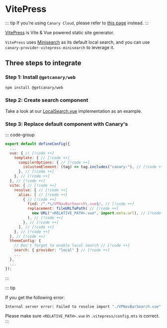 # VitePress

::: tip
If you're using `Canary Cloud`, please refer to [this page](/docs/cloud/integrations/vitepress) instead.
:::

[VitePress](https://vitepress.dev/) is Vite & Vue powered static site generator.

`VitePress` uses [Minisearch](https://github.com/lucaong/minisearch/) as its default local search, and you can use `canary-provider-vitepress-minisearch` to leverage it.

## Three steps to integrate

### Step 1: Install `@getcanary/web`

```bash
npm install @getcanary/web
```

### Step 2: Create search component

Take a look at our [LocalSearch.vue](https://github.com/fastrepl/canary/blob/main/js/apps/docs/components/LocalSearch.vue) implementation as an example.

### Step 3: Replace default component with Canary's

::: code-group

```js [.vitepress/config.mts]
export default defineConfig({
  ...
  vue: { // [!code ++]
    template: { // [!code ++]
      compilerOptions: { // [!code ++]
        isCustomElement: (tag) => tag.includes("canary-"), // [!code ++]
      }, // [!code ++]
    }, // [!code ++]
  }, // [!code ++]
  vite: { // [!code ++]
    resolve: { // [!code ++]
      alias: [ // [!code ++]
        { // [!code ++]
          find: /^.*\/VPNavBarSearch\.vue$/, // [!code ++]
          replacement: fileURLToPath( // [!code ++]
            new URL("<RELATIVE_PATH>.vue", import.meta.url), // [!code ++]
          ), // [!code ++]
        }, // [!code ++]
      ], // [!code ++]
    }, // [!code ++]
  }, // [!code ++]
  themeConfig: {
    // Don't forget to enable local search // [!code ++]
    search: { provider: "local" } // [!code ++]
    ...
  },
  ...
});
```

:::

::: tip

If you get the following error:

```bash
Internal server error: Failed to resolve import "./VPNavBarSearch.vue"
```

Please make sure `<RELATIVE_PATH>.vue` in `.vitepress/config.mts` is correct.
:::
